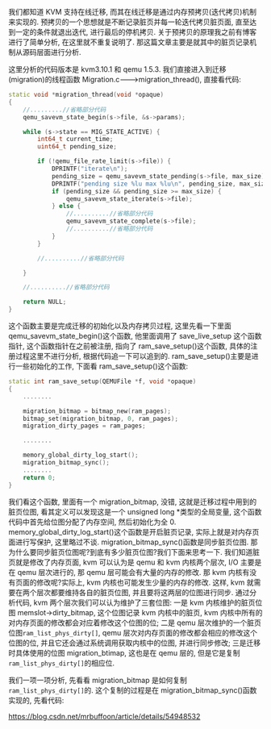 我们都知道 KVM 支持在线迁移, 而其在线迁移是通过内存预拷贝(迭代拷贝)机制来实现的. 预拷贝的一个思想就是不断记录脏页并每一轮迭代拷贝脏页面, 直至达到一定的条件就退出迭代, 进行最后的停机拷贝. 关于预拷贝的原理我之前有博客进行了简单分析, 在这里就不重复说明了. 那这篇文章主要是就其中的脏页记录机制从源码层面进行分析.

这里分析的代码版本是 kvm3.10.1 和 qemu 1.5.3. 我们直接进入到迁移(migration)的线程函数 Migration.c--->migration_thread(), 直接看代码:

```cpp
static void *migration_thread(void *opaque)
{
    //.........//省略部分代码
    qemu_savevm_state_begin(s->file, &s->params);

    while (s->state == MIG_STATE_ACTIVE) {
        int64_t current_time;
        uint64_t pending_size;

        if (!qemu_file_rate_limit(s->file)) {
            DPRINTF("iterate\n");
            pending_size = qemu_savevm_state_pending(s->file, max_size);
            DPRINTF("pending size %lu max %lu\n", pending_size, max_size);
            if (pending_size && pending_size >= max_size) {
                qemu_savevm_state_iterate(s->file);
            } else {
                //..........//省略部分代码
                qemu_savevm_state_complete(s->file);
                //..........//省略部分代码
            }
        }

        //..........//省略部分代码

    }

    //..........//省略部分代码

    return NULL;
}
```

这个函数主要是完成迁移的初始化以及内存拷贝过程, 这里先看一下里面 qemu_savevm_state_begin()这个函数, 他里面调用了 save_live_setup 这个函数指针, 这个函数指针在之前被注册, 指向了 ram_save_setup()这个函数, 具体的注册过程这里不进行分析, 根据代码追一下可以追到的. ram_save_setup()主要是进行一些初始化的工作, 下面看 ram_save_setup()这个函数:

```cpp
static int ram_save_setup(QEMUFile *f, void *opaque)
{
    ........

    migration_bitmap = bitmap_new(ram_pages);
    bitmap_set(migration_bitmap, 0, ram_pages);
    migration_dirty_pages = ram_pages;

    ........

    memory_global_dirty_log_start();
    migration_bitmap_sync();
    ........
    return 0;
}
```

我们看这个函数, 里面有一个 migration_bitmap, 没错, 这就是迁移过程中用到的脏页位图, 看其定义可以发现这是一个 unsigned long *类型的全局变量, 这个函数代码中首先给位图分配了内存空间, 然后初始化为全 0. memory_global_dirty_log_start()这个函数是开启脏页记录, 实际上就是对内存页面进行写保护, 这里略过不谈. migration_bitmap_sync()函数是同步脏页位图. 那为什么要同步脏页位图呢?到底有多少脏页位图?我们下面来思考一下.
我们知道脏页就是修改了内存页面, kvm 可以认为是 qemu 和 kvm 内核两个层次, I/O 主要是在 qemu 层次进行的, 那 qemu 层可能会有大量的内存的修改. 那 kvm 内核有没有页面的修改呢?实际上, kvm 内核也可能发生少量的内存的修改. 这样, kvm 就需要在两个层次都要维持各自的脏页位图, 并且要将这两层的位图进行同步. 通过分析代码, kvm 两个层次我们可以认为维护了三套位图: 一是 kvm 内核维护的脏页位图 memslot->dirty_bitmap, 这个位图记录 kvm 内核中的脏页, kvm 内核中所有的对内存页面的修改都会对应着修改这个位图的位; 二是 qemu 层次维护的一个脏页位图`ram_list_phys_dirty[]`, qemu 层次对内存页面的修改都会相应的修改这个位图的位, 并且它还会通过系统调用获取内核中的位图, 并进行同步修改; 三是迁移时具体使用的位图 migration_btimap, 这也是在 qemu 层的, 但是它是复制`ram_list_phys_dirty[]`的相应位.

我们一项一项分析, 先看看 migration_bitmap 是如何复制`ram_list_phys_dirty[]`的. 这个复制的过程是在 migration_bitmap_sync()函数实现的, 先看代码:


https://blog.csdn.net/mrbuffoon/article/details/54948532
